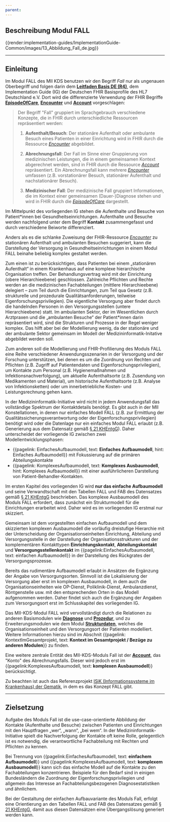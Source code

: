 ```yaml
---
parent: 
---
```

## Beschreibung Modul FALL

{{render:implementation-guides/ImplementationGuide-Common/images/13_Abbildung_Fall_de.jpg}}


---

## Einleitung

Im Modul FALL des MII KDS benutzen wir den Begriff *Fall* nur als ungenauen Oberbegriff und folgen darin dem [**Leitfaden Basis DE (R4)**](https://ig.fhir.de/basisprofile-de/1.4.0/Ressourcen-AmbulanterStationaererFall.html), dem Implementation Guide (IG) der Deutschen FHIR Basisprofile des HL7 Deutschland e.V. Dort wird die differenzierte Verwendung der FHIR Begriffe [**EpisodeOfCare**](http://hl7.org/fhir/R4/episodeofcare.html), [**Encounter**](http://hl7.org/fhir/R4/encounter.html) und [**Account**](http://hl7.org/fhir/R4/account.html) vorgeschlagen: 

>Der Begriff "Fall" gruppiert im Sprachgebrauch verschiedene Konzepte, die in FHIR durch unterschiedliche Ressourcen repräsentiert werden:
>
>1. **Aufenthalt/Besuch**: Der stationäre Aufenthalt oder ambulante Besuch eines Patienten in einer Einrichtung wird in FHIR durch die Ressource [*Encounter*](http://hl7.org/fhir/R4/encounter.html) abgebildet.
> 
>2. **Abrechnungsfall**: Der Fall im Sinne einer Gruppierung von medizinischen Leistungen, die in einem gemeinsamen Kontext abgerechnet werden, sind in FHIR durch die Ressource [*Account*](http://hl7.org/fhir/R4/account.html) repräsentiert. Ein Abrechnungsfall kann mehrere [*Encounter*](http://hl7.org/fhir/R4/encounter.html) umfassen (z.B. vorstationärer Besuch, stationärer Aufenthalt und nachstationärer Besuch).
>
>3. **Medizinischer Fall**: Der medizinische Fall gruppiert Informationen, die im Kontext einer gemeinsamen (Dauer-)Diagnose stehen und wird in FHIR durch die [*EpisodeOfCare*](http://hl7.org/fhir/R4/episodeofcare.html) dargestellt.

Im Mittelpunkt des vorliegenden IG stehen die Aufenthalte und Besuche von Patient*innen bei Gesundheitseinrichtungen. Aufenthalte und Besuche werden nachfolgend unter dem Begriff **Kontakt** zusammengefasst und durch verschiedene Beiworte differenziert. 

Anders als es die schlanke Zuweisung der FHIR-Ressource [*Encounter*](http://hl7.org/fhir/R4/encounter.html) zu stationären Aufenthalt und ambulanten Besuchen suggeriert, kann die Darstellung der Versorgung in Gesundheitseinrichtungen in einem Modul FALL beinahe beliebig komplex gestaltet werden. 

Zum einen ist zu berücksichtigen, dass Patienten bei einem „stationären Aufenthalt“ in einem Krankenhaus auf eine komplexe hierarchische Organisation treffen. Der Behandlungsvertrag wird mit der Einrichtung (obere Hierarchieebene) geschlossen. Zahlreiche Pflichten und Rechte werden an die medizinischen Fachabteilungen (mittlere Hierarchieebene) delegiert – zum Teil durch die Einrichtungen, zum Teil qua Gesetz (z.B. strukturelle und prozedurale Qualitätsanforderungen, teilweise Eigenforschungsprivilegien). Die eigentliche Versorgung aber findet durch die handelnden Personen in den Versorgungsstellen (untere Hierarchieebene) statt. Im ambulanten Sektor, der im Wesentlichen durch Arztpraxen und die „ambulanten Besuche“ der Patient*innen darin repräsentiert wird, sind die Strukturen und Prozesse in der Regel weniger komplex. Das hilft aber bei der Modellierung wenig, da der stationäre und der ambulante Sektor gemeinsam im Modell der Medizininformatik-Initative abgebildet werden soll.

Zum anderen soll die Modellierung und FHIR-Profilierung des Moduls FALL eine Reihe verschiedener Anwendungsszenarien in der Versorgung und der Forschung unterstützen, bei denen es um die Zuordnung von Rechten und Pflichten (z.B. Zugriff auf Patientendaten und Eigenforschungsprivilegien), um Kontakte zum Personal (z.B. Hygienemaßnahmen und Infektionsnachverfolgung), um aktuelle Aufenthaltsorte (z.B. Zusendung von Medikamenten und Material), um historische Aufenthaltsorte (z.B. Analyse von Infektionsketten) oder um innerbetriebliche Kosten- und Leistungsrechnung gehen kann.

In der Medizininformatik-Initiative wird nicht in jedem Anwendungsfall das vollständige Spektrum der Kontaktdetails benötigt. Es gibt auch in der MII Konstellationen, in denen nur einfaches Modell FALL (z.B. zur Ermittlung der Qualitätssicherungsverantwortung oder der Eigenforschungsprivilegien) benötigt wird oder die Datenlage nur ein einfaches Modul FALL erlaubt (z.B. Generierung aus dem Datensatz gemäß [§ 21 KHEntgG](https://www.g-drg.de/Datenlieferung_gem._21_KHEntgG)). Daher unterscheidet der vorliegende IG zwischen zwei Modellentwicklungsphasen:

* {{pagelink: EinfachesAufbaumodell, text: **Einfaches Aufbaumodell**, hint: Einfaches Aufbaumodell}} mit Fokussierung auf die primären Abteilungskontakte
* {{pagelink: KomplexesAufbaumodell, text: **Komplexes Ausbaumodell**, hint: Komplexes Aufbaumodell}} mit einer ausführlicheren Darstellung von Patient-Behandler-Kontakten.

Im ersten Kapitel des vorliegenden IG wird **nur das einfache Aufbaumodell** und seine Verwandtschaft mit den Tabellen FALL und FAB des Datensatzes gemäß [§ 21 KHEntgG](https://www.g-drg.de/Datenlieferung_gem._21_KHEntgG) beschrieben. Das komplexe Ausbaumodell des Moduls FALL erfordert, dass zunächst ein Strukturmodell für die Einrichtungen erarbeitet wird. Daher wird es im vorliegenden IG erstmal nur skizziert.

Gemeinsam ist dem vorgestellten einfachen Aufbaumodell und dem skizzierten komplexen Ausbaumodell die vorläufig dreistufige Hierarchie mit der Unterscheidung der Organisationseinheiten Einrichtung, Abteilung und Versorgungsstelle in der Darstellung der Organisationsstrukturen und der komplementären Kontakttypen **Einrichtungskontakt**, **Abteilungskontakt** und **Versorgungsstellenkontakt** im {{pagelink:EinfachesAufbaumodell, text: einfachen Aufbaumodell}} in der Darstellung des Rückgrates der Versorgungsprozesse.

Bereits das rudimentäre Aufbaumodell erlaubt in Ansätzen die Ergänzung der Angabe von Versorgungsorten. Sinnvoll ist die Lokalisierung der Versorgung aber erst im komplexen Ausbaumodell, in dem auch die Organisationseinheiten wie OP-Dienst, Poliklinik-Dienst, Ambulanzdienst, Röntgenstelle usw. mit den entsprechenden Orten in das Modell aufgenommen werden. Daher findet sich auch die Ergänzung der Angaben zum Versorgungsort erst im Schlusskapitel des vorliegenden IG.

Das MII-KDS-Modul FALL wird vervollständigt durch die Relationen zu anderen Basismodulen wie [**Diagnose**](https://simplifier.net/mii-basismodul-diagnose-2024) und [**Prozedur**](https://simplifier.net/mii-basismodul-prozedur-2024), und zu Erweiterungsmodulen wie dem Modul [**Strukturdaten**](https://simplifier.net/medizininformatikinitiative-modulstrukturdaten), welches die Organisationseinheit und den Versorgungsort der Patienten modelliert. Weitere Informationen hierzu sind im Abschnit {{pagelink: KontextImGesamtprojekt, text: **Kontext im Gesamtprojekt / Bezüge zu anderen Modulen**}} zu finden.

Eine weitere zentrale Entität des MII-KDS-Moduls Fall ist der [**Account**](http://hl7.org/fhir/account.html), das "Konto" des Abrechnungsfalls. Dieser wird jedoch erst im {{pagelink:KomplexesAufbaumodell, text: **komplexen Ausbaumodell**}} berücksichtigt.

Zu beachten ist auch das Referenzprojekt [ISiK (Informationssysteme im Krankenhaus) der Gematik](https://www.gematik.de/anwendungen/isik), in dem es das Konzept FALL gibt.

---
## Zielsetzung

Aufgabe des Moduls Fall ist die use-case-orientierte Abbildung der Kontakte (Aufenthalte und Besuche) zwischen Patienten und Einrichtungen mit den Hauptfragen „wer“, „wann“, „bei wem“. In der Medizininformatik-Initiative spielt die Nachverfolgung der Kontakte oft keine Rolle, gelegentlich ist es notwendig, die verantwortliche Fachabteilung mit Rechten und Pflichten zu kennen.

Bei Trennung von {{pagelink:EinfachesAufbaumodell, text: **einfachem Aufbaumodell**}} und {{pagelink:KomplexesAufbaumodell, text: **komplexem Ausbaumodell**}} kann sich das einfache Modell auf die Kontakte zu den Fachabteilungen konzentrieren. Beispiele für den Bedarf sind in einigen Bundesländern die Zuordnung der Eigenforschungsprivilegien und allgemein das Interesse an Fachabteilungsbezogenen Diagnosestatistiken und ähnlichem.

Bei der Gestaltung der einfachen Aufbauvariante des Moduls Fall, erfolgt eine Orientierung an den Tabellen FALL und FAB des Datensatzes gemäß [§ 21 KHEntgG](https://www.g-drg.de/Datenlieferung_gem._21_KHEntgG), damit aus diesen Datensätzen eine Übergangslösung generiert werden kann.
